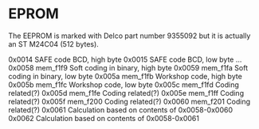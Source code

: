# EPROM

The EEPROM is marked with Delco part number 9355092 but it is actually an ST M24C04 (512 bytes).

0x0014 SAFE code BCD, high byte
0x0015 SAFE code BCD, low byte
  ...
0x0058 mem_f1f9 Soft coding in binary, high byte
0x0059 mem_f1fa Soft coding in binary, low byte
0x005a mem_f1fb Workshop code, high byte
0x005b mem_f1fc Workshop code, low byte
0x005c mem_f1fd Coding related(?)
0x005d mem_f1fe Coding related(?)
0x005e mem_f1ff Coding related(?)
0x005f mem_f200 Coding related(?)
0x0060 mem_f201 Coding related(?)
0x0061          Calculation based on contents of 0x0058-0x0060
0x0062          Calculation based on contents of 0x0058-0x0061

